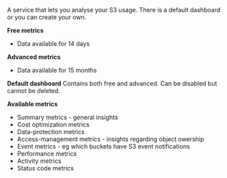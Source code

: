 A service that lets you analyse your S3 usage.
There is a default dashboard or you can create your own.

**Free metrics**
- Data available for 14 days

**Advanced metrics**
- Data available for 15 months

**Default dashboard**
Contains both free and advanced.
Can be disabled but cannot be deleted.

**Available metrics**
- Summary metrics - general insights
- Cost optimization metrics
- Data-protection metrics
- Access-management metrics - insights regarding object owership
- Event metrics - eg which buckets have S3 event notifications
- Performance metrics
- Activity metrics
- Status code metrics